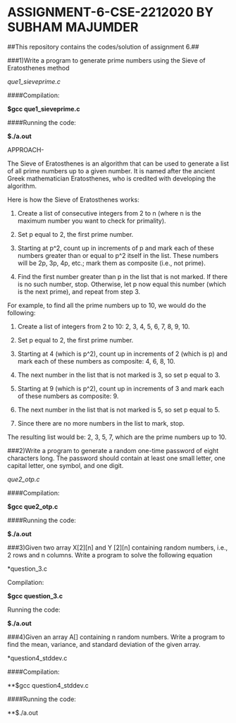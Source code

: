 # ASSIGNMENT-6-CSE-2212020 BY SUBHAM MAJUMDER
##This repository contains the codes/solution of assignment 6.##

###1)Write a program to generate prime numbers using the Sieve of Eratosthenes method
 
 *que1_sieveprime.c*
 
####Compilation:

**$gcc que1_sieveprime.c**

####Running the code:

**$./a.out**

APPROACH-

The Sieve of Eratosthenes is an algorithm that can be used to generate a list of all prime numbers up to a given number.
It is named after the ancient Greek mathematician Eratosthenes, who is credited with developing the algorithm.

Here is how the Sieve of Eratosthenes works:

1) Create a list of consecutive integers from 2 to n (where n is the maximum number you want to check for primality).

2) Set p equal to 2, the first prime number.

3) Starting at p^2, count up in increments of p and mark each of these numbers greater than or equal to p^2 itself in the list.
   These numbers will be 2p, 3p, 4p, etc.; mark them as composite (i.e., not prime).

4) Find the first number greater than p in the list that is not marked. 
   If there is no such number, stop. Otherwise, let p now equal this number (which is the next prime),
   and repeat from step 3.

For example, to find all the prime numbers up to 10, we would do the following:

1) Create a list of integers from 2 to 10: 2, 3, 4, 5, 6, 7, 8, 9, 10.

2) Set p equal to 2, the first prime number.

3) Starting at 4 (which is p^2), count up in increments of 2 (which is p) and mark each of these numbers as composite: 4, 6, 8, 10.

4) The next number in the list that is not marked is 3, so set p equal to 3.

5) Starting at 9 (which is p^2), count up in increments of 3 and mark each of these numbers as composite: 9.

6) The next number in the list that is not marked is 5, so set p equal to 5.

7) Since there are no more numbers in the list to mark, stop.

The resulting list would be: 2, 3, 5, 7, which are the prime numbers up to 10.

###2)Write a program to generate a random one-time password of eight characters long. The password
should contain at least one small letter, one capital letter, one symbol, and one digit.

 *que2_otp.c*

####Compilation:

**$gcc que2_otp.c**

####Running the code:

**$./a.out**

###3)Given two array X[2][n] and Y [2][n] containing random numbers, i.e., 2 rows and n columns.
Write a program to solve the following equation

 *question_3.c
 
Compilation:

**$gcc question_3.c**

Running the code:

**$./a.out**

###4)Given an array A[] containing n random numbers. Write a program to find the mean, variance,
and standard deviation of the given array.

 *question4_stddev.c
 
####Compilation:

**$gcc question4_stddev.c

####Running the code:

**$./a.out
